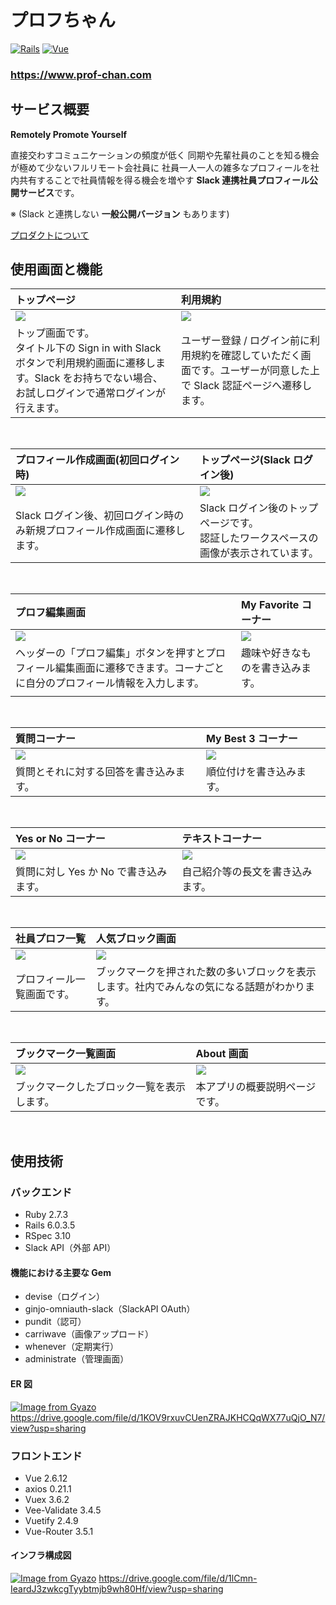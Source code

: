 # **プロフちゃん**

[![Rails](https://img.shields.io/badge/Rails-v6.0.3.5-%23a72332)](https://rubygems.org/gems/rails/versions/6.0.3.5)
[![Vue](https://img.shields.io/badge/Vue-v2.6.12-%2342b77c)](https://www.npmjs.com/package/vue/v/2.6.12)

### **https://www.prof-chan.com**

## **サービス概要**

**Remotely Promote Yourself**

直接交わすコミュニケーションの頻度が低く
同期や先輩社員のことを知る機会が極めて少ないフルリモート会社員に
社員一人一人の雑多なプロフィールを社内共有することで社員情報を得る機会を増やす
**Slack 連携社員プロフィール公開サービス**です。

※ (Slack と連携しない **一般公開バージョン** もあります)

[プロダクトについて](/README_product.md)

## 使用画面と機能

| トップページ                                                                                                                                             | 利用規約                                                                                                             |
| :------------------------------------------------------------------------------------------------------------------------------------------------------- | :------------------------------------------------------------------------------------------------------------------- |
| <img src="https://i.gyazo.com/121e0c588b3f84d9621919f7a4447faa.png">                                                                                     | <img src="https://i.gyazo.com/00ab1a4b7415f744355fcc7e0408a488.png">                                                 |
| トップ画面です。<br>タイトル下の Sign in with Slack ボタンで利用規約画面に遷移します。Slack をお持ちでない場合、お試しログインで通常ログインが行えます。 | ユーザー登録 / ログイン前に利用規約を確認していただく画面です。ユーザーが同意した上で Slack 認証ページへ遷移します。 |

<br>

| プロフィール作成画面(初回ログイン時)                                       | トップページ(Slack ログイン後)                                                           |
| :------------------------------------------------------------------------- | :--------------------------------------------------------------------------------------- |
| <img src="https://i.gyazo.com/2d9c300c2a8464ec7bae8e367445196d.png">       | <img src="https://i.gyazo.com/c741b4eed180de7f423d1e61f357a6bc.png">                     |
| Slack ログイン後、初回ログイン時のみ新規プロフィール作成画面に遷移します。 | Slack ログイン後のトップページです。<br>認証したワークスペースの画像が表示されています。 |

<br>

| プロフ編集画面                                                                                                             | My Favorite コーナー                                                 |
| :------------------------------------------------------------------------------------------------------------------------- | :------------------------------------------------------------------- |
| <img src="https://i.gyazo.com/af32a76cd81f05f1c6db3e779dfa1ee2.png">                                                       | <img src="https://i.gyazo.com/c10b4597411aabddf091df691a859989.png"> |
| ヘッダーの「プロフ編集」ボタンを押すとプロフィール編集画面に遷移できます。コーナごとに自分のプロフィール情報を入力します。 | 趣味や好きなものを書き込みます。                                     |
|                                                                                                                            |

<br>

| 質問コーナー                                                         | My Best 3 コーナー                                                   |
| :------------------------------------------------------------------- | :------------------------------------------------------------------- |
| <img src="https://i.gyazo.com/31741879fac6a585f2aaaf61a1d16165.png"> | <img src="https://i.gyazo.com/4dd69482d04ac52f2e6347c0fc84fa31.png"> |
| 質問とそれに対する回答を書き込みます。                               | 順位付けを書き込みます。                                             |

<br>

| Yes or No コーナー                                                   | テキストコーナー                                                     |
| :------------------------------------------------------------------- | :------------------------------------------------------------------- |
| <img src="https://i.gyazo.com/12dbd5bb290b9522464794a1824f1852.png"> | <img src="https://i.gyazo.com/a5e9375fef2cc29eec8f1789745dbe07.png"> |
| 質問に対し Yes か No で書き込みます。                                | 自己紹介等の長文を書き込みます。                                     |

<br>

| 社員プロフ一覧                                                       | 人気ブロック画面                                                                             |
| :------------------------------------------------------------------- | :------------------------------------------------------------------------------------------- |
| <img src="https://i.gyazo.com/3e08e9a1bfe537b0c03ae2d68d99de71.png"> | <img src="https://i.gyazo.com/a557cbff123035c50df7d7ea3c8a8d93.png">                         |
| プロフィール一覧画面です。                                           | ブックマークを押された数の多いブロックを表示します。社内でみんなの気になる話題がわかります。 |

<br>

| ブックマーク一覧画面                                                 | About 画面                                                           |
| :------------------------------------------------------------------- | :------------------------------------------------------------------- |
| <img src="https://i.gyazo.com/e1038c4368993fc09a37b74dd329f4de.png"> | <img src="https://i.gyazo.com/55290f605afd491767d73ed1a62cb7eb.png"> |
| ブックマークしたブロック一覧を表示します。                           | 本アプリの概要説明ページです。                                       |

<br>

## 使用技術

### バックエンド

- Ruby 2.7.3
- Rails 6.0.3.5
- RSpec 3.10
- Slack API（外部 API）

#### 機能における主要な Gem

- devise（ログイン）
- ginjo-omniauth-slack（SlackAPI OAuth）
- pundit（認可）
- carriwave（画像アップロード）
- whenever（定期実行）
- administrate（管理画面）

#### ER 図

[![Image from Gyazo](https://i.gyazo.com/1c70c96831791315474e886f8d34132f.png)](https://gyazo.com/1c70c96831791315474e886f8d34132f)
https://drive.google.com/file/d/1KOV9rxuvCUenZRAJKHCQqWX77uQjO_N7/view?usp=sharing

### フロントエンド

- Vue 2.6.12
- axios 0.21.1
- Vuex 3.6.2
- Vee-Validate 3.4.5
- Vuetify 2.4.9
- Vue-Router 3.5.1

#### インフラ構成図

[![Image from Gyazo](https://i.gyazo.com/77d2babccb1468a167c3e362c4d89eff.png)](https://gyazo.com/77d2babccb1468a167c3e362c4d89eff)
https://drive.google.com/file/d/1lCmn-IeardJ3zwkcgTyybtmjb9wh80Hf/view?usp=sharing
